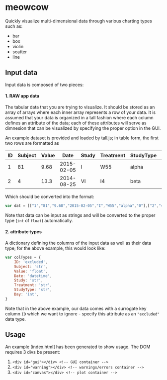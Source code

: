 # meowcow

Quickly visualize multi-dimensional data through various charting types such as:

- bar
- box
- violin
- scatter
- line 

## Input data

Input data is composed of two pieces:

#### 1. RAW app data 

The tabular data that you are trying to visualize. It should be stored as an array of arrays where each inner array represents a row of your data. It is assumed that your data is organized in a tall fashion where each column defines an attribute of the data; each of these attributes will serve as dimnesion that can be visualized by specifying the proper option in the GUI. 

An example dataset is provided and loaded by [tall.js](js/tall.js#L18); in table form, the first two rows are formatted as

ID | Subject | Value | Date | Study | Treatment | StudyType | Day
--- | --- | --- | --- | --- | --- | --- | ---
1 | 81 | 9.68 | 2015-02-05 | I | W55 | alpha | 0
2 | 4 | 13.3 | 2014-08-25 | VI | I4 | beta | 21

Which should be converted into the format:
```javascript
var dat = [["1","81","9.68","2015-02-05","I","W55","alpha","0"],["2","4","13.3","2014-08-25","VI","I4","beta","21"]];
```

Note that data can be input as strings and will be converted to the proper type (`int` of `float`) automatically.

#### 2. attribute types

A dictionary defining the columns of the input data as well as their data type; for the above example, this would look like:

```javascript
var colTypes = {
    ID: 'excluded',
    Subject: 'str',
    Value: 'float',
    Date: 'datetime',
    Study: 'str',
    Treatment: 'str',
    StudyType: 'str',
    Day: 'int',
}
```

Note that in the above example, our data comes with a surrogate key column `ID` which we want to ignore - specify this attribute as an `"excluded"` data type.

## Usage

An example [index.html] has been generated to show usage. The DOM requires 3 divs be present:

1. ```<div id="gui"></div> <!-- GUI container -->```
2. ```<div id="warning"></div> <!-- warnings/errors container -->```
3. ```<div id="canvas"></div> <!-- plot container -->```
